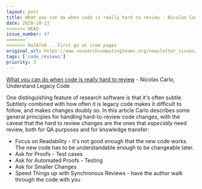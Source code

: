 ```yaml
---
layout: post
title: What you can do when code is really hard to review - Nicolas Carlo, Understand Legacy Code
date: 2020-10-23
<<<<<<< HEAD
issue_number: 47
=======
>>>>>>> 0a34fe0... First go at item pages
original_url: https://www.researchcomputingteams.org/newsletter_issues/0047
tags: ['code_reviews']
priority: 3
---
```


<!-- markdownlint-disable MD033 -->
<!-- markdownlint-disable MD041 -->
<!-- markdownlint-disable MD049 -->

[What you can do when code is really hard to review](https://understandlegacycode.com/blog/what-you-can-do-when-code-is-hard-to-review/) - Nicolas Carlo, Understand Legacy Code

One distinguishing feature of research software is that it's often subtle. Subtlety combined with how often it is legacy code makes it difficult to follow, and makes changes doubly so.
In this article Carlo describes some general principles for handling hard-to-review code changes, with the caveat that the hard to review changes are the ones that *especially* need review, both for QA purposes and for knowledge transfer:

- Focus on Readability - it's not good enough that the new code works. The new code has to be understandable enough to be changeable later.
- Ask for Proofs - Test cases
- Ask for Automated Proofs - Testing
- Ask for Smaller Changes
- Speed Things up with Synchronous Reviews - have the author walk through the code with you